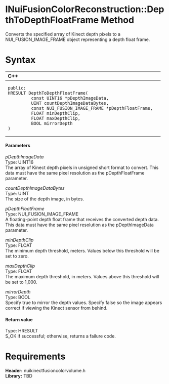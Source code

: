 INuiFusionColorReconstruction::DepthToDepthFloatFrame Method  
============================================================  

Converts the specified array of Kinect depth pixels to a NUI\_FUSION\_IMAGE\_FRAME object representing a depth float frame. <span id="syntaxSection"></span>

Syntax  
======  

<table>
<colgroup>
<col width="100%" />
</colgroup>
<thead>
<tr class="header">
<th align="left">C++</th>
</tr>
</thead>
<tbody>
<tr class="odd">
<td align="left"><pre><code>public:  
HRESULT DepthToDepthFloatFrame(  
         const UINT16 *pDepthImageData,  
         UINT countDepthImageDataBytes,  
         const NUI_FUSION_IMAGE_FRAME *pDepthFloatFrame,  
         FLOAT minDepthClip,  
         FLOAT maxDepthClip,  
         BOOL mirrorDepth  
)</code></pre></td>
</tr>
</tbody>
</table>

<span id="ID4EG"></span>
#### Parameters  

*pDepthImageData*    
Type: UINT16  
The array of Kinect depth pixels in unsigned short format to convert. This data must have the same pixel resolution as the pDepthFloatFrame parameter.  

*countDepthImageDataBytes*    
Type: UINT  
The size of the depth image, in bytes.  

*pDepthFloatFrame*    
Type: NUI\_FUSION\_IMAGE\_FRAME  
A floating-point depth float frame that receives the converted depth data. This data must have the same pixel resolution as the pDepthImageData parameter.  

*minDepthClip*    
Type: FLOAT  
The minimum depth threshold, meters. Values below this threshold will be set to zero.  

*maxDepthClip*    
Type: FLOAT  
The maximum depth threshold, in meters. Values above this threshold will be set to 1,000.  

*mirrorDepth*    
Type: BOOL  
Specify true to mirror the depth values. Specify false so the image appears correct if viewing the Kinect sensor from behind.  

<span id="ID4EP"></span>
#### Return value  

Type: HRESULT  
S\_OK if successful; otherwise, returns a failure code.  

<span id="requirements"></span>

Requirements  
============  

**Header:** nuikinectfusioncolorvolume.h  
**Library:** TBD  



<!--Please do not edit the data in the comment block below.-->
<!--
TOCTitle : DepthToDepthFloatFrame Method
RLTitle : INuiFusionColorReconstruction::DepthToDepthFloatFrame Method
KeywordK : DepthToDepthFloatFrame method
KeywordK : INuiFusionColorReconstruction::DepthToDepthFloatFrame method
KeywordF : INuiFusionColorReconstruction::DepthToDepthFloatFrame
KeywordF : DepthToDepthFloatFrame
KeywordF : Microsoft.Kinect.nuikinectfusioncolorvolume.INuiFusionColorReconstruction.DepthToDepthFloatFrame(UINT16,UINT,NUI_FUSION_IMAGE_FRAME,FLOAT,FLOAT,BOOL)
KeywordA : M:Microsoft.Kinect.nuikinectfusioncolorvolume.INuiFusionColorReconstruction.DepthToDepthFloatFrame(UINT16,UINT,NUI_FUSION_IMAGE_FRAME,FLOAT,FLOAT,BOOL)
AssetID : M:Microsoft.Kinect.nuikinectfusioncolorvolume.INuiFusionColorReconstruction.DepthToDepthFloatFrame(UINT16,UINT,NUI_FUSION_IMAGE_FRAME,FLOAT,FLOAT,BOOL)
Locale : en-us
CommunityContent : 1
APIType : Managed
APILocation : 
APIName : Microsoft.Kinect.nuikinectfusioncolorvolume.INuiFusionColorReconstruction::DepthToDepthFloatFrame
TargetOS : Windows
TopicType : kbSyntax
DevLang : C++
DocSet : K4Wv2
ProjType : K4Wv2Proj
Technology : Kinect for Windows
Product : Kinect for Windows SDK v2
productversion : 20
-->
